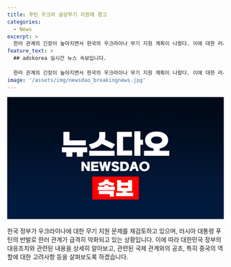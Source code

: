 ```yaml
---
title: 푸틴 우크라 살상무기 지원에 경고
categories:
  - News
excerpt: >
  한러 관계의 긴장이 높아지면서 한국의 우크라이나 무기 지원 계획이 나왔다. 이에 대한 러시아 대통령 푸틴의 강한 반발과 레드라인을 언급하며 한국에 압박을 가하는 모습이 나타났다. 이에 대해 정부는 살상무기 지원을 검토하고 있는 것으로 전해졌으며, 북러 신조약 항목에 대한 추가적인 대응책을 강구하고 있다. 또한, 러시아에 대한 제재 조치를 진행하고, 국제사회와의 공조를 모색하는 등 외교적 대응을 강화하고 있다.
feature_text: >
  ## adskorea 실시간 뉴스 속보입니다.

  한러 관계의 긴장이 높아지면서 한국의 우크라이나 무기 지원 계획이 나왔다. 이에 대한 러시아 대통령 푸틴의 강한 반발과 레드라인을 언급하며 한국에 압박을 가하는 모습이 나타났다. 이에 대해 정부는 살상무기 지원을 검토하고 있는 것으로 전해졌으며, 북러 신조약 항목에 대한 추가적인 대응책을 강구하고 있다. 또한, 러시아에 대한 제재 조치를 진행하고, 국제사회와의 공조를 모색하는 등 외교적 대응을 강화하고 있다.
image: '/assets/img/newsdao_breakingnews.jpg'
---
```


<p><img src="/assets/img/newsdao_breakingnews.jpg" alt="adskorea 속보" /></p>

<p>한국 정부가 우크라이나에 대한 무기 지원 문제를 재검토하고 있으며, 러시아 대통령 푸틴의 반발로 한러 관계가 급격히 악화되고 있는 상황입니다. 이에 따라 대한민국 정부의 대응조치와 관련된 내용을 상세히 알아보고, 관련된 국제 관계와의 공조, 특히 중국의 역할에 대한 고려사항 등을 살펴보도록 하겠습니다. </p>

<p data-ke-size="size16"></p>

